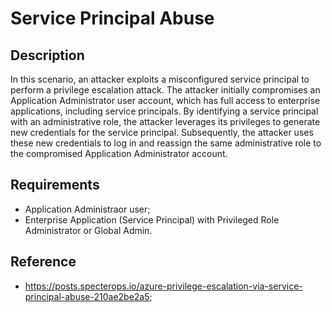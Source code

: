 # Service Principal Abuse

## Description

In this scenario, an attacker exploits a misconfigured service principal to perform a privilege escalation attack. The attacker initially compromises an Application Administrator user account, which has full access to enterprise applications, including service principals. By identifying a service principal with an administrative role, the attacker leverages its privileges to generate new credentials for the service principal. Subsequently, the attacker uses these new credentials to log in and reassign the same administrative role to the compromised Application Administrator account.

## Requirements

- Application Administraor user;
- Enterprise Application (Service Principal) with Privileged Role Administrator or Global Admin.

## Reference

- https://posts.specterops.io/azure-privilege-escalation-via-service-principal-abuse-210ae2be2a5;